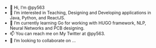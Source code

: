 - 👋 Hi, I’m @py563
- 👀 I’m interested in Teaching, Designing and Developing applications in Java, Python, and ReactJS.
- 🌱 I’m currently learning Go for working with HUGO framework, NLP, Neural Networks and PCB designing.
- 📫 You can reach me on My Twitter at @py563.
- 💞️ I’m looking to collaborate on ...

<!---
py563/py563 is a ✨ special ✨ repository because its `README.md` (this file) appears on your GitHub profile.
You can click the Preview link to take a look at your changes.
--->
